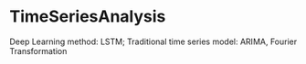 # TimeSeriesAnalysis
Deep Learning method: LSTM; 
Traditional time series model: ARIMA, Fourier Transformation
 
